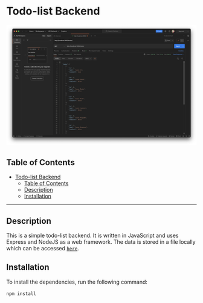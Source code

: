 
# Todo-list Backend

![.](Image.jpg)

## Table of Contents

- [Todo-list Backend](#todo-list-backend)
  - [Table of Contents](#table-of-contents)
  - [Description](#description)
  - [Installation](#installation)

---

## Description

This is a simple todo-list backend. It is written in JavaScript and uses Express and NodeJS as a web framework.
The data is stored in a file locally which can be accessed [`here`](/store/todos.json).

## Installation

To install the dependencies, run the following command:

```bash
npm install
```
